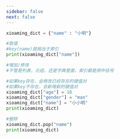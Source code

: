 ```yaml
---
sidebar: false
next: false
---
```

<BlogInfo/>






```python
xioaming_dict = {"name" : "小明"}

#取值
#key(name)就相当于索引
print(xioaming_dict["name"])

#增加/修改
#不管是列表，元组，还是字典里面，索引都是用中括号

#如果key存在，会修改已经存在的键值对
#如果key不存在，会新增新的键值对
xioaming_dict["age"] = 18
xioaming_dict["gender"] = "man"
xioaming_dict["name"] = "小小明"
print(xioaming_dict)

#删除
xioaming_dict.pop("name")
print(xioaming_dict)
```






<ActionBox />
        
<style>#top-box {margin-top:0.5rem!important;}</style>